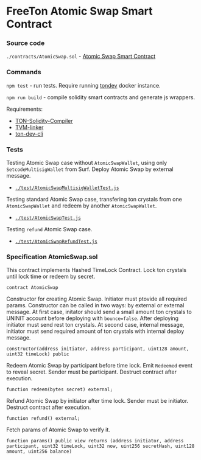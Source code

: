 # FreeTon Atomic Swap Smart Contract

### Source code

`./contracts/AtomicSwap.sol` - [Atomic Swap Smart Contract](https://github.com/nailkhaf/freeton-atomic-swap/blob/master/ton/contracts/AtomicSwap.sol)

### Commands

`npm test` - run tests. Require running [tondev](https://github.com/tonlabs/ton-dev-cli) docker instance.

`npm run build` - compile solidity smart contracts and generate js wrappers.

Requirements:
* [TON-Solidity-Compiler](https://github.com/tonlabs/TON-Solidity-Compiler/)
* [TVM-linker](https://github.com/tonlabs/TVM-linker)
* [ton-dev-cli](https://github.com/tonlabs/ton-dev-cli)

### Tests

Testing Atomic Swap case without `AtomicSwapWallet`, using only `SetcodeMultisigWallet` from Surf. Deploy Atomic Swap by external message.

* [`./test/AtomicSwapMultisigWalletTest.js`](https://github.com/nailkhaf/freeton-atomic-swap/blob/master/ton/test/AtomicSwapMultisigWalletTest.js)

Testing standard Atomic Swap case, transfering ton crystals from one `AtomicSwapWallet` and redeem by another `AtomicSwapWallet`. 

* [`./test/AtomicSwapTest.js`](https://github.com/nailkhaf/freeton-atomic-swap/blob/master/ton/test/AtomicSwapTest.js)
 
Testing `refund` Atomic Swap case.

* [`./test/AtomicSwapRefundTest.js`](https://github.com/nailkhaf/freeton-atomic-swap/blob/master/ton/test/AtomicSwapRefundTest.js) 
 
### Specification AtomicSwap.sol

This contract implements Hashed TimeLock Contract. Lock ton crystals until lock time or redeem by secret. 

`contract AtomicSwap`

Constructor for creating Atomic Swap. Initiator must ptovide all required params. Constructor can be called in two ways: by external or external message. At first case, initator should send a small amount ton crystals to UNINIT account before deploying with `bounce=false`. After deploying initiator must send rest ton crystals. At second case, internal message, initiator must send required amount of ton crystals with internal deploy message.

`constructor(address initiator, address participant, uint128 amount, uint32 timeLock) public`

Redeem Atomic Swap by participant before time lock. Emit `Redeemed` event to reveal secret. Sender must be participant. Destruct contract after execution.

`function redeem(bytes secret) external;`

Refund Atomic Swap by initiator after time lock. Sender must be initiator. Destruct contract after execution.

`function refund() external;`

Fetch params of Atomic Swap to verify it.

`function params() public view returns (address initiator, address participant, uint32 timeLock, uint32 now, uint256 secretHash, uint128 amount, uint256 balance)`